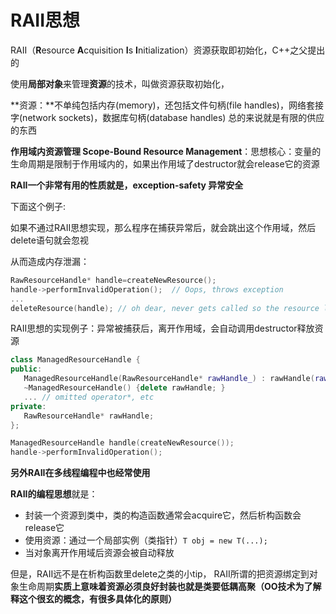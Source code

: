 # RAII思想

RAII（**R**esource **A**cquisition **I**s **I**nitialization）资源获取即初始化，C++之父提出的

使用**局部对象**来管理**资源**的技术，叫做资源获取初始化，

**资源：**不单纯包括内存\(memory\)，还包括文件句柄\(file handles\)，网络套接字\(network sockets\)，数据库句柄\(database handles\) 总的来说就是有限的供应的东西

**作用域内资源管理 Scope-Bound Resource Management**：思想核心：变量的生命周期是限制于作用域内的，如果出作用域了destructor就会release它的资源



**RAII一个非常有用的性质就是，exception-safety 异常安全**

下面这个例子: 

如果不通过RAII思想实现，那么程序在捕获异常后，就会跳出这个作用域，然后delete语句就会忽视

从而造成内存泄漏：

```cpp
RawResourceHandle* handle=createNewResource();
handle->performInvalidOperation();  // Oops, throws exception
...
deleteResource(handle); // oh dear, never gets called so the resource leaks
```

RAII思想的实现例子：异常被捕获后，离开作用域，会自动调用destructor释放资源

```cpp
class ManagedResourceHandle {
public:
   ManagedResourceHandle(RawResourceHandle* rawHandle_) : rawHandle(rawHandle_) {};
   ~ManagedResourceHandle() {delete rawHandle; }
   ... // omitted operator*, etc
private:
   RawResourceHandle* rawHandle;
};

ManagedResourceHandle handle(createNewResource());
handle->performInvalidOperation();
```

**另外RAII在多线程编程中也经常使用**

**RAII的编程思想**就是：

* 封装一个资源到类中，类的构造函数通常会acquire它，然后析构函数会release它
* 使用资源：通过一个局部实例（类指针）`T obj = new T(...);`
* 当对象离开作用域后资源会被自动释放

但是，RAII远不是在析构函数里delete之类的小tip， RAII所谓的把资源绑定到对象生命周期**实质上意味着资源必须良好封装也就是类要低耦高聚（OO技术为了解释这个很玄的概念，有很多具体化的原则）**

